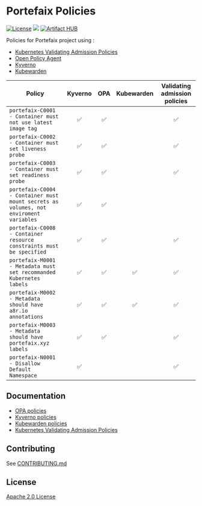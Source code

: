 # Portefaix Policies

[![License](https://img.shields.io/badge/License-Apache%202.0-blue.svg)](https://opensource.org/licenses/Apache-2.0)
[![](https://gitpolicies.com/portefaix-policies/charts/workflows/Release%20Charts/badge.svg?branch=master)](https://gitpolicies.com/portefaix-policies/charts/actions)
[![Artifact HUB](https://img.shields.io/endpoint?url=https://artifacthub.io/badge/repository/portefaix-policies)](https://artifacthub.io/packages/search?repo=portefaix-policies)

Policies for Portefaix project using :

* [Kubernetes Validating Admission Policies](https://kubernetes.io/docs/reference/access-authn-authz/validating-admission-policy/)
* [Open Policy Agent](https://www.openpolicyagent.org/)
* [Kyverno](https://kyverno.io/)
* [Kubewarden](https://www.kubewarden.io/)

| Policy | Kyverno | OPA | Kubewarden | Validating admission policies |
|--------|:-------:|:---:|:----------:|:-----------------------------:|
| `portefaix-C0001 - Container must not use latest image tag` | :white_check_mark: | :white_check_mark: |  | :white_check_mark: |
| `portefaix-C0002 - Container must set liveness probe` | :white_check_mark: | :white_check_mark: |  | :white_check_mark: |
| `portefaix-C0003 - Container must set readiness probe` | :white_check_mark: | :white_check_mark: |  | :white_check_mark: |
| `portefaix-C0004 - Container must mount secrets as volumes, not enviroment variables` | :white_check_mark: | :white_check_mark: |  |  |
| `portefaix-C0008 - Container resource constraints must be specified` | :white_check_mark: | :white_check_mark: |  | :white_check_mark: |
| `portefaix-M0001 - Metadata must set recommanded Kubernetes labels` | :white_check_mark: | :white_check_mark: | :white_check_mark: | :white_check_mark: |
| `portefaix-M0002 - Metadata should have a8r.io annotations` | :white_check_mark: | :white_check_mark: | :white_check_mark: | :white_check_mark: |
| `portefaix-M0003 - Metadata should have portefaix.xyz labels` | :white_check_mark: | :white_check_mark: |  | :white_check_mark: |
| `portefaix-N0001 - Disallow Default Namespace` | :white_check_mark: |  |  | :white_check_mark: |

## Documentation

* [OPA policies](https://github.com/nlamirault/portefaix-policies/tree/master/opa)
* [Kyverno policies](https://github.com/nlamirault/portefaix-policies/tree/master/kyverno)
* [Kubewarden policies](https://github.com/nlamirault/portefaix-policies/tree/master/kubewarden)
* [Kubernetes Validating Admission Policies](https://github.com/nlamirault/portefaix-policies/tree/master/cel)

## Contributing

See [CONTRIBUTING.md](./CONTRIBUTING.md)

## License

[Apache 2.0 License](./LICENSE)
